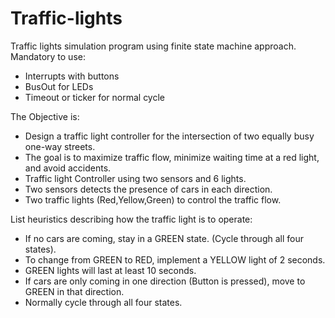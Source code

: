 # Traffic-lights
Traffic lights simulation program using finite state machine approach.
Mandatory to use:
-	Interrupts with buttons
-	BusOut for LEDs
-	Timeout or ticker for normal cycle

The Objective is:
-	Design a traffic light controller for the intersection of two equally busy one-way streets.
-	The goal is to maximize traffic flow, minimize waiting time at a red light, and avoid accidents.
-	Traffic light Controller using two sensors and 6 lights.
-	Two sensors detects the presence of cars in each direction.
-	Two traffic lights (Red,Yellow,Green) to control the traffic flow.

List heuristics describing how the traffic light is to operate:
-	If no cars are coming, stay in a GREEN state. (Cycle through all four states).
-	To change from GREEN to RED, implement a YELLOW light of 2 seconds.
-	GREEN lights will last at least 10 seconds.
-	If cars are only coming in one direction (Button is pressed), move to GREEN in that direction.
-	Normally cycle through all four states.
